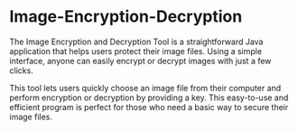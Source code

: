 # Image-Encryption-Decryption


The Image Encryption and Decryption Tool is a straightforward Java application that helps users protect their image files. Using a simple interface, anyone can easily encrypt or decrypt images with just a few clicks.

This tool lets users quickly choose an image file from their computer and perform encryption or decryption by providing a key. This easy-to-use and efficient program is perfect for those who need a basic way to secure their image files.
